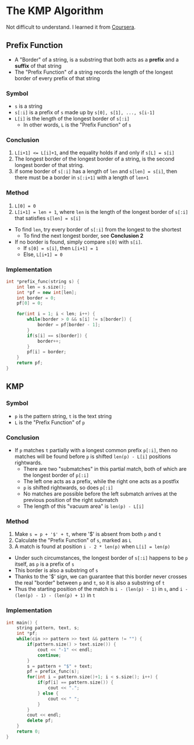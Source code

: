 # The KMP Algorithm

Not difficult to understand. I learned it from [Coursera](https://www.coursera.org/learn/algorithms-on-strings/home/week/3).

## Prefix Function

- A "Border" of a string, is a substring that both acts as a **prefix** and a **suffix** of that string
- The "Prefix Function" of a string records the length of the longest border of every prefix of that string

### Symbol

- `s` is a string
- `s[:i]` is a prefix of `s` made up by `s[0], s[1], ..., s[i-1]`
- `L[i]` is the length of the longest border of `s[:i]`
  - In other words, `L` is the "Prefix Function" of `s`

### Conclusion
1. `L[i+1] <= L[i]+1`, and the equality holds if and only if `s[L] = s[i]`
2. The longest border of the longest border of a string, is the second longest border of that string.
3. if some border of `s[:i]` has a length of `len` and `s[len] = s[i]`, then there must be a border in `s[:i+1]` with a length of `len+1`

### Method
1. `L[0] = 0`
2. `L[i+1] = len + 1`, where `len` is the length of the longest border of `s[:i]` that satisfies `s[len] = s[i]`
  - To find `len`, try every border of `s[:i]` from the longest to the shortest
    - To find the next longest border, see **Conclusion 2**
  - If no border is found, simply compare `s[0]` with `s[i]`.
    - If `s[0] = s[i]`, then `L[i+1] = 1`
    - Else, `L[i+1] = 0`

### Implementation

```cpp
int *prefix_func(string s) {
	int len = s.size();
	int *pf = new int[len];
	int border = 0;
	pf[0] = 0;

	for(int i = 1; i < len; i++) {
		while(border > 0 && s[i] != s[border]) {
			border = pf[border - 1];
		}
		if(s[i] == s[border]) {
			border++;
		}
		pf[i] = border;
	}
	return pf;
}
```

## KMP

### Symbol

- `p` is the pattern string, `t` is the text string
- `L` is the "Prefix Function" of `p`

### Conclusion

- If `p` matches `t` partially with a longest common prefix `p[:i]`, then no matches will be found before `p` is shifted `len(p) - L[i]` positions rightwards.
  - There are two "submatches" in this partial match, both of which are the longest border of `p[:i]`
  - The left one acts as a prefix, while the right one acts as a postfix
  - `p` is shifted rightwards, so does `p[:i]`
  - No matches are possible before the left submatch arrives at the previous position of the right submatch
  - The length of this "vacuum area" is `len(p) - L[i]`

### Method

1. Make `s = p + '$' + t`, where '$' is absent from both `p` and `t`
2. Calculate the "Prefix Function" of `s`, marked as `L`
3. A match is found at position `i - 2 * len(p)` when `L[i] = len(p)`
  - Under such circumstances, the longest border of `s[:i]` happens to be `p` itself, as `p` is a prefix of `s`
  - This border is also a substring of `s`
  - Thanks to the '$' sign, we can guarantee that this border never crosses the real "border" between `p` and `t`, so it is also a substring of `t`
  - Thus the starting position of the match is `i - (len(p) - 1)` in `s`, and `i - (len(p) - 1) - (len(p) + 1)` in `t`

### Implementation

```cpp
int main() {
	string pattern, text, s;
	int *pf;
	while(cin >> pattern >> text && pattern != "") {
		if(pattern.size() > text.size()) {
			cout << "-1" << endl;
			continue;
		}
		s = pattern + "$" + text;
		pf = prefix_func(s);
		for(int i = pattern.size()+1; i < s.size(); i++) {
			if(pf[i] == pattern.size()) {
				cout << ".";
			} else {
				cout << " ";
			}
		}
		cout << endl;
		delete pf;
	}
	return 0;
}
```
